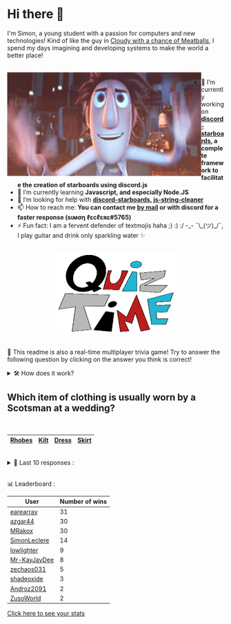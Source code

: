 # Hi there 👋

I'm Simon, a young student with a passion for computers and new technologies!
Kind of like the guy in [Cloudy with a chance of Meatballs](https://www.youtube.com/watch?v=dQw4w9WgXcQ), I spend my days imagining and developing systems to make the world a better place!

<br>

<img width="450" height="240" src="./assets/cloudyWithAChanceOfMeatBalls.gif" align=left>

- 🔭 I’m currently working on **[discord-starboards](https://github.com/SimonLeclere/discord-starboards), a complete framework to facilitate the creation of starboards using discord.js**
- 🌱 I’m currently learning **Javascript, and especially Node.JS**
- 🤔 I’m looking for help with **[discord-starboards](https://github.com/SimonLeclere/discord-starboards), [js-string-cleaner](https://github.com/SimonLeclere/Js-String-Cleaner)**
- 📫 How to reach me: **You can contact me [by mail](mailto:simon-leclere@orange.fr) or with discord for a faster response (sιмση ℓεcℓεяε#5765)**
- ⚡ Fun fact: I am a fervent defender of textmojis haha ;) :) :/ -\_- ¯\\\_(ツ)\_/¯, I play guitar and drink only sparkling water ✨

<br>

<center><img width="280" height="187" src="./assets/quizTime.gif"></center>

<br>

🎲 This readme is also a real-time multiplayer trivia game! Try to answer the following question by clicking on the answer you think is correct!
<details>
  <summary>🛠️ How does it work?</summary>
  Each answer is a link to a pre-filled issue. When you press "Submit new issue", it triggers a Github action workflow that compares your answer with the correct answer, finds a new question and updates the readme.md file. Not bad huh?! This whole process only takes about 20 seconds!
</details>

## Which item of clothing is usually worn by a Scotsman at a wedding?

<br>

| [Rhobes](https://github.com/SimonLeclere/SimonLeclere/issues/new?title=quiz%7C2726%7CRhobes&body=Just%20click%20'Submit%20new%20issue'.) | [Kilt](https://github.com/SimonLeclere/SimonLeclere/issues/new?title=quiz%7C2726%7CKilt&body=Just%20click%20'Submit%20new%20issue'.) | [Dress](https://github.com/SimonLeclere/SimonLeclere/issues/new?title=quiz%7C2726%7CDress&body=Just%20click%20'Submit%20new%20issue'.) | [Skirt](https://github.com/SimonLeclere/SimonLeclere/issues/new?title=quiz%7C2726%7CSkirt&body=Just%20click%20'Submit%20new%20issue'.) |
| - | - | - | - | 

<br>

<details>
  <summary>📒 Last 10 responses :</summary>

- **MRakox** answered **1279** to `What is the first Mersenne prime over 1000?` (Good answer)
- **MRakox** answered **2006** to `When was the game "Roblox" released?` (Good answer)
- **MRakox** answered **Germany** to `Which nation hosted the FIFA World Cup in 2006?` (Good answer)
- **MRakox** answered **18** to `At what age can someone first attend an R-rated movie without an accompanying adult?` (Good answer)
- **MRakox** answered **18** to `At what age can someone first attend an R-rated movie without an accompanying adult?` (Good answer)
- **MRakox** answered **March 25th** to `Before the American colonies switched to the Gregorian calendar in 1752, on what date did their new year start?` (Good answer)
- **MRakox** answered **By clearing every 7th episode** to `In "Super Mario Sunshine", how do you unlock the "Corona Mountain" level?` (Good answer)
- **MRakox** answered **Mickey Finn** to `Which of these refers to an alcoholic drink laced with a knockout drug?` (Good answer)
- **MRakox** answered **Did I ever tell you the definition of Insanity?** to `What&#039;s the famous line Vaas says in "Far Cry 3"?` (Good answer)
- **MRakox** answered **St. Bernard** to `Which breed of dog is NOT named in part for an island?` (Good answer)

</details>

<br>

📊 Leaderboard :

| User | Number of wins |
|-|-|
| [earearray](https://github.com/earearray) | 31 |
| [azgar44](https://github.com/azgar44) | 30 |
| [MRakox](https://github.com/MRakox) | 30 |
| [SimonLeclere](https://github.com/SimonLeclere) | 14 |
| [lowlighter](https://github.com/lowlighter) | 9 |
| [Mr-KayJayDee](https://github.com/Mr-KayJayDee) | 8 |
| [zechaos031](https://github.com/zechaos031) | 5 |
| [shadeoxide](https://github.com/shadeoxide) | 3 |
| [Androz2091](https://github.com/Androz2091) | 2 |
| [ZusoWorld](https://github.com/ZusoWorld) | 2 |

[Click here to see your stats](https://github.com/SimonLeclere/SimonLeclere/issues/new?title=MyStats&body=Just%20click%20%27Submit%20new%20issue%27.)